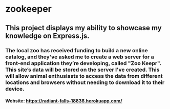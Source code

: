 # zookeeper
## This project displays my ability to showcase my knowledge on Express.js.
### The local zoo has received funding to build a new online catalog, and they've asked me to create a web server for a front-end application they’re developing, called "Zoo Keepr". This site’s data will be stored on the server I've created. This will allow animal enthusiasts to access the data from different locations and browsers without needing to download it to their device.
#### Website: https://radiant-falls-18836.herokuapp.com/
